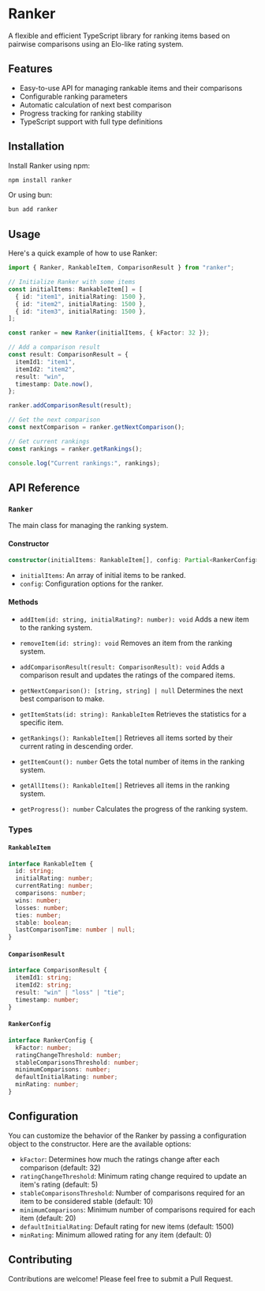# Ranker

A flexible and efficient TypeScript library for ranking items based on pairwise comparisons using an Elo-like rating system.

## Features

- Easy-to-use API for managing rankable items and their comparisons
- Configurable ranking parameters
- Automatic calculation of next best comparison
- Progress tracking for ranking stability
- TypeScript support with full type definitions

## Installation

Install Ranker using npm:

```bash
npm install ranker
```

Or using bun:

```bash
bun add ranker
```

## Usage

Here's a quick example of how to use Ranker:

```typescript
import { Ranker, RankableItem, ComparisonResult } from "ranker";

// Initialize Ranker with some items
const initialItems: RankableItem[] = [
  { id: "item1", initialRating: 1500 },
  { id: "item2", initialRating: 1500 },
  { id: "item3", initialRating: 1500 },
];

const ranker = new Ranker(initialItems, { kFactor: 32 });

// Add a comparison result
const result: ComparisonResult = {
  itemId1: "item1",
  itemId2: "item2",
  result: "win",
  timestamp: Date.now(),
};

ranker.addComparisonResult(result);

// Get the next comparison
const nextComparison = ranker.getNextComparison();

// Get current rankings
const rankings = ranker.getRankings();

console.log("Current rankings:", rankings);
```

## API Reference

### `Ranker`

The main class for managing the ranking system.

#### Constructor

```typescript
constructor(initialItems: RankableItem[], config: Partial<RankerConfig>)
```

- `initialItems`: An array of initial items to be ranked.
- `config`: Configuration options for the ranker.

#### Methods

- `addItem(id: string, initialRating?: number): void`
  Adds a new item to the ranking system.

- `removeItem(id: string): void`
  Removes an item from the ranking system.

- `addComparisonResult(result: ComparisonResult): void`
  Adds a comparison result and updates the ratings of the compared items.

- `getNextComparison(): [string, string] | null`
  Determines the next best comparison to make.

- `getItemStats(id: string): RankableItem`
  Retrieves the statistics for a specific item.

- `getRankings(): RankableItem[]`
  Retrieves all items sorted by their current rating in descending order.

- `getItemCount(): number`
  Gets the total number of items in the ranking system.

- `getAllItems(): RankableItem[]`
  Retrieves all items in the ranking system.

- `getProgress(): number`
  Calculates the progress of the ranking system.

### Types

#### `RankableItem`

```typescript
interface RankableItem {
  id: string;
  initialRating: number;
  currentRating: number;
  comparisons: number;
  wins: number;
  losses: number;
  ties: number;
  stable: boolean;
  lastComparisonTime: number | null;
}
```

#### `ComparisonResult`

```typescript
interface ComparisonResult {
  itemId1: string;
  itemId2: string;
  result: "win" | "loss" | "tie";
  timestamp: number;
}
```

#### `RankerConfig`

```typescript
interface RankerConfig {
  kFactor: number;
  ratingChangeThreshold: number;
  stableComparisonsThreshold: number;
  minimumComparisons: number;
  defaultInitialRating: number;
  minRating: number;
}
```

## Configuration

You can customize the behavior of the Ranker by passing a configuration object to the constructor. Here are the available options:

- `kFactor`: Determines how much the ratings change after each comparison (default: 32)
- `ratingChangeThreshold`: Minimum rating change required to update an item's rating (default: 5)
- `stableComparisonsThreshold`: Number of comparisons required for an item to be considered stable (default: 10)
- `minimumComparisons`: Minimum number of comparisons required for each item (default: 20)
- `defaultInitialRating`: Default rating for new items (default: 1500)
- `minRating`: Minimum allowed rating for any item (default: 0)

## Contributing

Contributions are welcome! Please feel free to submit a Pull Request.
